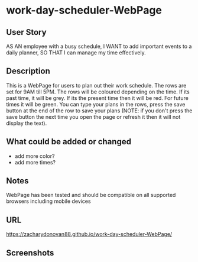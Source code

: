 # work-day-scheduler-WebPage

## User Story
AS AN employee with a busy schedule, 
I WANT to add important events to a daily planner,
SO THAT I can manage my time effectively.

## Description
This is a WebPage for users to plan out their work schedule. The rows are set for 9AM till 5PM.
The rows will be coloured depending on the time. If its past time, it will be grey. 
If its the present time then it will be red. For future times it will be green. You can type your 
plans in the rows, press the save button at the end of the row to save your plans (NOTE: if you don't
press the save button the next time you open the page or refresh it then it will not display the text). 

## What could be added or changed
- add more color?
- add more times?

## Notes
WebPage has been tested and should be compatible on all supported browsers including mobile devices

## URL
https://zacharydonovan88.github.io/work-day-scheduler-WebPage/

## Screenshots